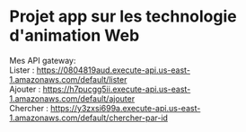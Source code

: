# Projet app sur les technologie d'animation Web

Mes API gateway: </br>
Lister : https://0804819aud.execute-api.us-east-1.amazonaws.com/default/lister </br>
Ajouter : https://h7pucgg5ii.execute-api.us-east-1.amazonaws.com/default/ajouter </br>
Chercher : https://y3zxsi699a.execute-api.us-east-1.amazonaws.com/default/chercher-par-id </br>


